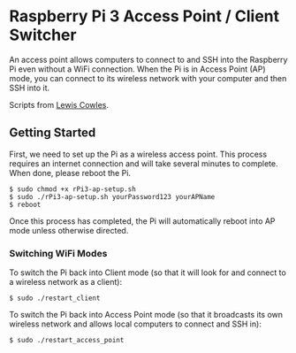 # Raspberry Pi 3 Access Point / Client Switcher #

An access point allows computers to connect to and SSH into the Raspberry Pi even without a WiFi connection. When the Pi is in Access Point (AP) mode, you can connect to its wireless network with your computer and then SSH into it.

Scripts from [Lewis Cowles](https://gist.github.com/Lewiscowles1986/fecdeb4de0b45b2029c390).

## Getting Started ##

First, we need to set up the Pi as a wireless access point. This process requires an internet connection and will take several minutes to complete. When done, please reboot the Pi.

	$ sudo chmod +x rPi3-ap-setup.sh
	$ sudo ./rPi3-ap-setup.sh yourPassword123 yourAPName
	$ reboot

Once this process has completed, the Pi will automatically reboot into AP mode unless otherwise directed.

### Switching WiFi Modes ###

To switch the Pi back into Client mode (so that it will look for and connect to a wireless network as a client):

	$ sudo ./restart_client

To switch the Pi back into Access Point mode (so that it broadcasts its own wireless network and allows local computers to connect and SSH in):

	$ sudo ./restart_access_point